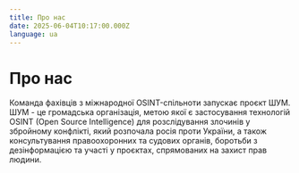 ```yaml
---
title: Про нас
date: 2025-06-04T10:17:00.000Z
language: ua
---
```


# Про нас

Команда фахівців з міжнародної OSINT-спільноти запускає проєкт ШУМ. ШУМ - це громадська організація, метою якої є застосування технологій OSINT (Open Source Intelligence) для розслідування злочинів у збройному конфлікті, який розпочала росія проти України, а також консультування правоохоронних та судових органів, боротьби з дезінформацією та участі у проєктах, спрямованих на захист прав людини.
